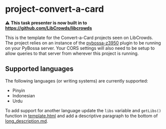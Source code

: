 # project-convert-a-card

:warning: **This task presenter is now built in to https://github.com/LibCrowds/libcrowds**

This is the template for the Convert-a-Card projects seen on LibCrowds. The
project relies on an instance of the
[pybossa-z3950](https://github.com/alexandermendes/pybossa-z3950) plugin to be
running on your PyBossa server. Your CORS settings will also need to be setup to
allow queries to that server from wherever this project is running.


## Supported languages

The following languages (or writing systems) are currently supported:

- Pinyin
- Indonesian
- Urdu

To add support for another language update the `libs` variable and `getLibs()`
function in [template.html](template.html) and add a descriptive paragraph
to the bottom of [long_description.md](long_description.md).
